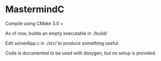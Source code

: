 # MastermindC

Compile using CMake 3.0 +

As of now, builds an empty executable in ./build/

Edit solverApp.c in ./src/ to produce something useful.

Code is documented to be used with doxygen, but no setup is provided.
